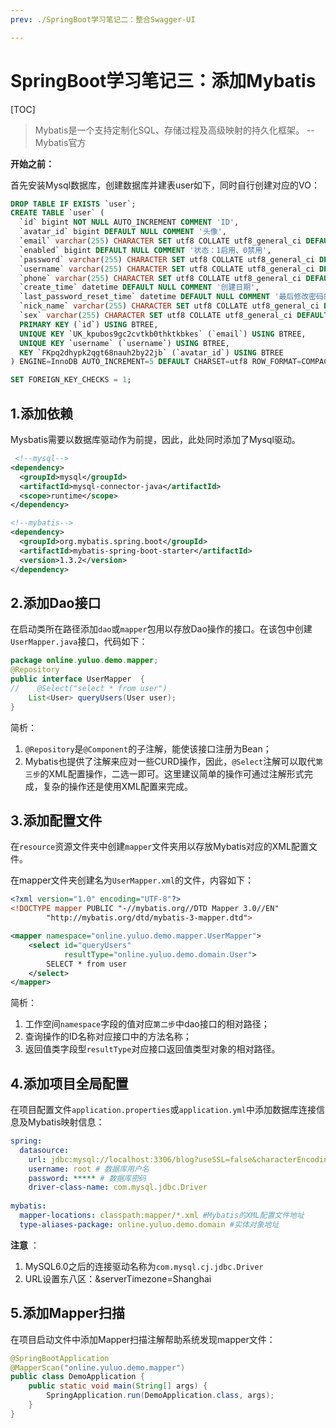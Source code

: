 ```yaml
---
prev: ./SpringBoot学习笔记二：整合Swagger-UI

---
```


# SpringBoot学习笔记三：添加Mybatis

[TOC]

> Mybatis是一个支持定制化SQL、存储过程及高级映射的持久化框架。 -- Mybatis官方

**开始之前：**

首先安装Mysql数据库，创建数据库并建表user如下，同时自行创建对应的VO：

```sql
DROP TABLE IF EXISTS `user`;
CREATE TABLE `user` (
  `id` bigint NOT NULL AUTO_INCREMENT COMMENT 'ID',
  `avatar_id` bigint DEFAULT NULL COMMENT '头像',
  `email` varchar(255) CHARACTER SET utf8 COLLATE utf8_general_ci DEFAULT NULL COMMENT '邮箱',
  `enabled` bigint DEFAULT NULL COMMENT '状态：1启用、0禁用',
  `password` varchar(255) CHARACTER SET utf8 COLLATE utf8_general_ci DEFAULT NULL COMMENT '密码',
  `username` varchar(255) CHARACTER SET utf8 COLLATE utf8_general_ci DEFAULT NULL COMMENT '用户名',
  `phone` varchar(255) CHARACTER SET utf8 COLLATE utf8_general_ci DEFAULT NULL COMMENT '手机号码',
  `create_time` datetime DEFAULT NULL COMMENT '创建日期',
  `last_password_reset_time` datetime DEFAULT NULL COMMENT '最后修改密码的日期',
  `nick_name` varchar(255) CHARACTER SET utf8 COLLATE utf8_general_ci DEFAULT NULL,
  `sex` varchar(255) CHARACTER SET utf8 COLLATE utf8_general_ci DEFAULT NULL,
  PRIMARY KEY (`id`) USING BTREE,
  UNIQUE KEY `UK_kpubos9gc2cvtkb0thktkbkes` (`email`) USING BTREE,
  UNIQUE KEY `username` (`username`) USING BTREE,
  KEY `FKpq2dhypk2qgt68nauh2by22jb` (`avatar_id`) USING BTREE
) ENGINE=InnoDB AUTO_INCREMENT=5 DEFAULT CHARSET=utf8 ROW_FORMAT=COMPACT COMMENT='系统用户';

SET FOREIGN_KEY_CHECKS = 1;

```



## 1.添加依赖

Mysbatis需要以数据库驱动作为前提，因此，此处同时添加了Mysql驱动。

```xml
 <!--mysql-->
<dependency>
  <groupId>mysql</groupId>
  <artifactId>mysql-connector-java</artifactId>
  <scope>runtime</scope>
</dependency>

<!--mybatis-->
<dependency>
  <groupId>org.mybatis.spring.boot</groupId>
  <artifactId>mybatis-spring-boot-starter</artifactId>
  <version>1.3.2</version>
</dependency>
```


## 2.添加Dao接口

在启动类所在路径添加`dao`或`mapper`包用以存放Dao操作的接口。在该包中创建`UserMapper.java`接口，代码如下：

```java
package online.yuluo.demo.mapper;
@Repository
public interface UserMapper  {
//    @Select("select * from user")
    List<User> queryUsers(User user);
}
```

简析：

1. `@Repository`是`@Component`的子注解，能使该接口注册为Bean；
2. Mybatis也提供了注解来应对一些CURD操作，因此，`@Select`注解可以取代`第三步`的XML配置操作，二选一即可。这里建议简单的操作可通过注解形式完成，复杂的操作还是使用XML配置来完成。

## 3.添加配置文件

在`resource`资源文件夹中创建`mapper`文件夹用以存放Mybatis对应的XML配置文件。

在mapper文件夹创建名为`UserMapper.xml`的文件，内容如下：

```xml
<?xml version="1.0" encoding="UTF-8"?>
<!DOCTYPE mapper PUBLIC "-//mybatis.org//DTD Mapper 3.0//EN"
        "http://mybatis.org/dtd/mybatis-3-mapper.dtd">

<mapper namespace="online.yuluo.demo.mapper.UserMapper">
    <select id="queryUsers"
            resultType="online.yuluo.demo.domain.User">
        SELECT * from user
    </select>
</mapper>
```

简析：

1. 工作空间`namespace`字段的值对应`第二步`中dao接口的相对路径；
2. 查询操作的ID名称对应接口中的方法名称；
3. 返回值类字段型`resultType`对应接口返回值类型对象的相对路径。

## 4.添加项目全局配置

在项目配置文件`application.properties`或`application.yml`中添加数据库连接信息及Mybatis映射信息：

```yml
spring:
  datasource:
    url: jdbc:mysql://localhost:3306/blog?useSSL=false&characterEncoding=utf8 # 数据库URL
    username: root # 数据库用户名
    password: ***** # 数据库密码
    driver-class-name: com.mysql.jdbc.Driver
    
mybatis:
  mapper-locations: classpath:mapper/*.xml #Mybatis的XML配置文件地址
  type-aliases-package: online.yuluo.demo.domain #实体对象地址
```

**注意** ：

1. MySQL6.0之后的连接驱动名称为`com.mysql.cj.jdbc.Driver`
2. URL设置东八区：&serverTimezone=Shanghai

## 5.添加Mapper扫描

在项目启动文件中添加Mapper扫描注解帮助系统发现mapper文件：

```java
@SpringBootApplication
@MapperScan("online.yuluo.demo.mapper")
public class DemoApplication {
	public static void main(String[] args) {
		SpringApplication.run(DemoApplication.class, args);
	}
}
```

